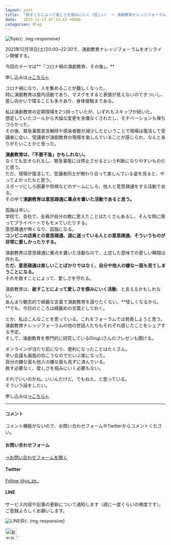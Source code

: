 ```yaml
---
layout: post
title:  "赦すことによって愛しさを掴みにいく（怪しい） ～ 演劇教育ナレッジフォーラム2ndシーズン ～"
date:   2021-11-27 07:33:43 +0900
categories: Blog
---
```








![flyer]({{site.baseurl}}/img/20211127_01.jpeg){: .img-responsive}





2021年12月18日(土)20:00~22:30で、演劇教育ナレッジフォーラムをオンライン開催する。

今回のテーマは**「コロナ禍の演劇教育、その後」。**

申し込みは[→こちら←](https://knowledge-forum2021-vol3.peatix.com/)



コロナ禍になり、人を集めることが難しくなった。  
特に演劇教育は屋内活動であり、マスクをすると表情が見えないのできついし、差し向かいで喋ることも多々あり、身体接触まである。

私は演劇教育の定期現場を2つ持っていたが、いずれもスキップが続いた。  
想定していたゴールから大幅な変更を余儀なくされたし、モチベーションも保ちづらかった。  
その後、緊急事態宣言解除や感染者数が減少したということで現場は復活して受講者に会い、受講者が演劇教育の現場を楽しんでいることが感じられ、なんとありがたいことかと思った。

**演劇教育は、「不要不急」かもしれない。**  
なくても生きられるし、緊急事態には停止させるという判断になりやすいものだと思う。  
ただ、現場が復活して、受講者同士が関わり合って楽しんでいる姿を見ると、やってよかったなと思う。  
スポーツにしろ囲碁や将棋などのゲームにしろ、他人と意思疎通をする活動である。  
その中で**演劇教育は意思疎通に重点を置いた活動であると思う。**

孤独は辛い。  
学校で、会社で、全員が自分の敵に思えたことはたくさんあるし、そんな時に限ってプライベートでもモメていたりする。  
意思疎通が怖くなり、孤独になる。  
**コンビニの店員との意思疎通、道に迷っている人との意思疎通、そういうものが非常に愛しかったりする。**  

演劇教育は意思疎通に重点を置いた活動なので、上述した意味での愛しい瞬間は作れる。  
**ただ、意思疎通は楽しいことばかりではなく、自分や他人の嫌な一面も見てしまうことになる。**  
それを赦すことによって、愛しさを守れる。  

演劇教育は、**赦すことによって愛しさを掴みにいく活動**、と言えるかもしれない。  
あんまり観念的で綺麗な言葉で演劇教育を語りたくない。**怪しくなるから。**でも、今日のところは綺麗めの言葉としておく。


とか、私はこんなことを思っている。これをフォーラムでは発表しようと思う。  
演劇教育ナレッジフォーラムの他の世話人たちもそれぞれ感じたことをシェアする予定。  
そして、演劇教育を専門的に研究しているDingLiさんのプレゼンも聞ける。

オンラインが当たり前になり、便利になったことはたくさん。  
辛い会議も画面の向こうなのでだいぶ楽になった。  
自分の嫌な面も他人の嫌な面も見ずに済んでいる。  
赦す必要なく、愛しさを掴みにいく必要もない。

それでいいのかね。いいんだけど。でもねえ、と思っている。  
そういう話をしたい。

申し込みは[→こちら←](https://knowledge-forum2021-vol3.peatix.com/)



---
#### コメント
コメント機能がないので、お問い合わせフォームやTwitterからコメントください。

#### お問い合わせフォーム
[→お問い合わせフォームを開く]({{site.baseurl}}/docs/contact/)

#### Twitter

<a href="https://twitter.com/ya_ze_?ref_src=twsrc%5Etfw" class="twitter-follow-button" data-show-count="false">Follow @ya_ze_</a><script async src="https://platform.twitter.com/widgets.js" charset="utf-8"></script>


#### LINE

サービス内容や記事の更新について通知します（週に一度ぐらいの頻度です）。
ご登録よろしくお願いします。

![LINE@]({{site.baseurl}}/img/lineat.png){: .img-responsive}

<a href="https://line.me/R/ti/p/%40tqt3140x"><img height="36" border="0" alt="友だち追加" src="https://scdn.line-apps.com/n/line_add_friends/btn/ja.png"></a>``